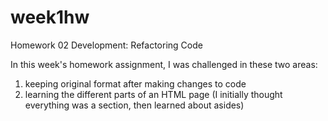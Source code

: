 # week1hw
Homework 02 Development: Refactoring Code

In this week's homework assignment, I was challenged in these two areas:
1. keeping original format after making changes to code 
2. learning the different parts of an HTML page (I initially thought everything was a section, then learned about asides)
